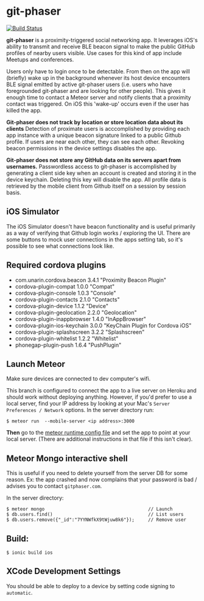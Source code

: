 # git-phaser

[![Build Status](https://travis-ci.org/git-phaser/git-phaser.svg?branch=master)](https://travis-ci.org/git-phaser/git-phaser)

**git-phaser** is a proximity-triggered social networking app. It leverages iOS's ability to transmit and receive BLE beacon signal to make the public GitHub profiles of nearby users visible. Use cases for this kind of app include Meetups and conferences. 

Users only have to login once to be detectable. From then on the app will (briefly) wake up in the background whenever its host device encounters BLE signal emitted by active git-phaser users (i.e. users who have foregrounded git-phaser and are looking for other people). This gives it enough time to contact a Meteor server and notify clients that a proximity contact was triggered. On iOS this 'wake-up' occurs even if the user has killed the app. 

**Git-phaser does not track by location or store location data about its clients** Detection of proximate users is acccomplished by providing each app instance with a unique beacon signature linked to a public Github profile. If users are near each other, they can see each other. Revoking beacon permissions in the device settings disables the app. 

**Git-phaser does not store any GitHub data on its servers apart from usernames.** Passwordless access to git-phaser is accomplished by generating a client side key when an account is created and storing it in the device keychain. Deleting this key will disable the app. All profile data is retrieved by the mobile client from Github itself on a session by session basis.    

## iOS Simulator

The iOS Simulator doesn't have beacon functionality and is useful primarily as a way of verifying that Github login
works / exploring the UI. There are some buttons to mock user connections in the apps setting tab, so it's possible to see what connections look like.  

## Required cordova plugins

+ com.unarin.cordova.beacon 3.4.1 "Proximity Beacon Plugin"
+ cordova-plugin-compat 1.0.0 "Compat"
+ cordova-plugin-console 1.0.3 "Console"
+ cordova-plugin-contacts 2.1.0 "Contacts"
+ cordova-plugin-device 1.1.2 "Device"
+ cordova-plugin-geolocation 2.2.0 "Geolocation"
+ cordova-plugin-inappbrowser 1.4.0 "InAppBrowser"
+ cordova-plugin-ios-keychain 3.0.0 "KeyChain Plugin for Cordova iOS"
+ cordova-plugin-splashscreen 3.2.2 "Splashscreen"
+ cordova-plugin-whitelist 1.2.2 "Whitelist"
+ phonegap-plugin-push 1.6.4 "PushPlugin"

## Launch Meteor
Make sure devices are connected to dev computer's wifi. 

This branch is configured to connect the app to a live server on Heroku and should work without deploying anything. However, if you'd prefer to use a local server, find your IP address by looking at your Mac's `Server Preferences / Network` options. In the server directory run:

```
$ meteor run  --mobile-server <ip address>:3000
```

**Then** go to the [meteor runtime config file](https://github.com/git-phaser/git-phaser/blob/dev/www/lib/meteor-client-side/meteor-runtime-config.js) and set the app to point at your local server. (There are additional instructions in that file if this isn't clear).

## Meteor Mongo interactive shell

This is useful if you need to delete yourself from the server DB for some reason. Ex: the app crashed and now complains that your password is bad / advises you to contact `gitphaser.com`.

In the server directory:
```
$ meteor mongo                                      // Launch
$ db.users.find()                                   // List users
$ db.users.remove({"_id":"7YYNWfkX9tWjuw8k6"});     // Remove user
```

## Build:

```
$ ionic build ios
```

## XCode Development Settings

You should be able to deploy to a device by setting code signing to `automatic`. 
